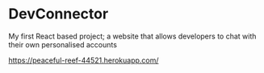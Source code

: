 # DevConnector
My first React based project; a website that allows developers to chat with their own personalised accounts

https://peaceful-reef-44521.herokuapp.com/
